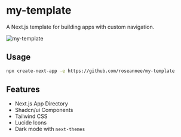 # my-template

A Next.js template for building apps with custom navigation.

![my-template](https://github.com/user-attachments/assets/72de4bec-7ee9-440f-9024-1aabcb5fd111)

## Usage

```bash
npx create-next-app -e https://github.com/roseannee/my-template
```

## Features

- Next.js App Directory
- Shadcn/ui Components
- Tailwind CSS
- Lucide Icons 
- Dark mode with `next-themes`
